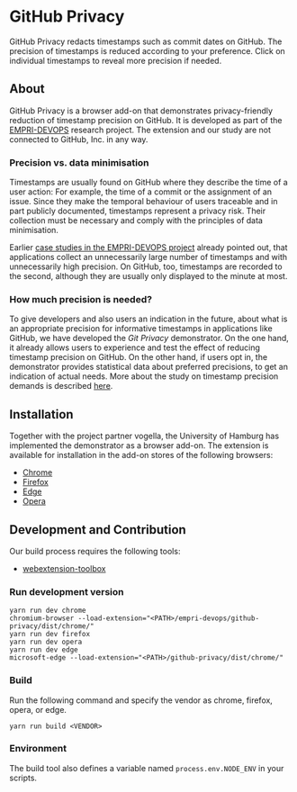 # GitHub Privacy

GitHub Privacy redacts timestamps such as commit dates on GitHub.
The precision of timestamps is reduced according to your preference.
Click on individual timestamps to reveal more precision if needed.

## About

GitHub Privacy is a browser add-on that demonstrates privacy-friendly reduction of timestamp precision on GitHub.
It is developed as part of the [EMPRI-DEVOPS](https://empri-devops.de/) research project.
The extension and our study are not connected to GitHub, Inc. in any way.

### Precision vs. data minimisation

Timestamps are usually found on GitHub where they describe the time of a user action:
For example, the time of a commit or the assignment of an issue.
Since they make the temporal behaviour of users traceable and in part publicly documented,
timestamps represent a privacy risk.
Their collection must be necessary and comply with the principles of data minimisation.

Earlier [case studies in the EMPRI-DEVOPS project](https://doi.org/10.1007/978-3-030-31500-9_9) already pointed out,
that applications collect an unnecessarily large number of timestamps and with unnecessarily high precision.
On GitHub, too, timestamps are recorded to the second, although they are usually only displayed to the minute at most.


### How much precision is needed?

To give developers and also users an indication in the future,
about what is an appropriate precision for informative timestamps in applications like GitHub,
we have developed the _Git Privacy_ demonstrator.
On the one hand, it already allows users to experience and test the effect of reducing timestamp precision on GitHub.
On the other hand, if users opt in, the demonstrator provides statistical data about preferred precisions,
to get an indication of actual needs.
More about the study on timestamp precision demands is described [here](https://empri-devops.de/timestamp-precision-study/).


## Installation

Together with the project partner vogella, the University of Hamburg has implemented the demonstrator as a browser add-on.
The extension is available for installation in the add-on stores of the following browsers:

- [Chrome](https://chrome.google.com/webstore/detail/github-privacy/dnnaopdmfcnmfjidhjchjcpeloangenl)
- [Firefox](https://addons.mozilla.org/de/firefox/addon/github-privacy/)
- [Edge](https://microsoftedge.microsoft.com/addons/detail/github-privacy/ejgfdgcflfnoedplfojcmekoilmafddl)
- [Opera](https://addons.opera.com/de/extensions/details/github-privacy/)


## Development and Contribution

Our build process requires the following tools:

* [webextension-toolbox](https://github.com/HaNdTriX/webextension-toolbox)

### Run development version

```
yarn run dev chrome
chromium-browser --load-extension="<PATH>/empri-devops/github-privacy/dist/chrome/"
yarn run dev firefox
yarn run dev opera
yarn run dev edge
microsoft-edge --load-extension="<PATH>/github-privacy/dist/chrome/"
```

### Build

Run the following command and specify the vendor as chrome, firefox, opera, or edge.
```
yarn run build <VENDOR>
```

### Environment

The build tool also defines a variable named `process.env.NODE_ENV` in your scripts.
